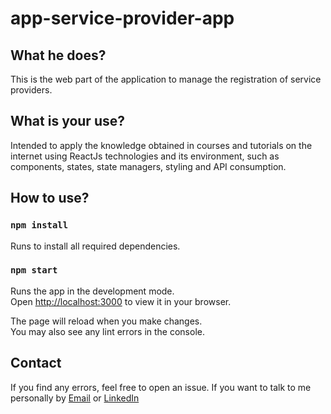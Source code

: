 # app-service-provider-app

## What he does?

This is the web part of the application to manage the registration of service providers.

## What is your use?

Intended to apply the knowledge obtained in courses and tutorials on the internet using ReactJs technologies and its environment, such as components, states, state managers, styling and API consumption.

## How to use?

### `npm install`

Runs to install all required dependencies.

### `npm start`

Runs the app in the development mode.\
Open [http://localhost:3000](http://localhost:3000) to view it in your browser.

The page will reload when you make changes.\
You may also see any lint errors in the console.

## Contact

If you find any errors, feel free to open an issue. If you want to talk to me personally by [Email](mailto:mateusgiroletti97@gmail.com) or [LinkedIn](https://www.linkedin.com/in/mateus-vinicios-sorgatto-giroletti-7a0647182/)